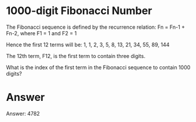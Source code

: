 # 1000-digit Fibonacci Number

The Fibonacci sequence is defined by the recurrence relation:
    Fn = Fn-1 + Fn-2, where F1 = 1 and F2 = 1

Hence the first 12 terms will be:
1, 1, 2, 3, 5, 8, 13, 21, 34, 55, 89, 144
 
The 12th term, F12, is the first term to contain three digits.

What is the index of the first term in the Fibonacci sequence to contain 1000 digits?

# Answer

Answer: 4782